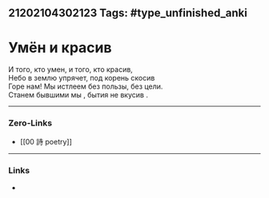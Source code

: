 21202104302123
Tags: #type_unfinished_anki 
---
# Умён и красив

И того, кто умен, и того, кто красив, <br>Небо в землю упрячет, под корень скосив <br>Горе нам! Мы истлеем без пользы, без цели.<br>Станем бывшими мы , бытия не вкусив .

---
### Zero-Links
- [[00 詩 poetry]]
---
### Links
-